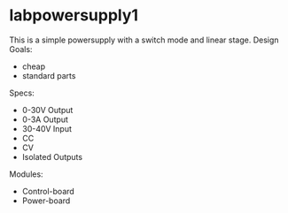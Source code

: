 # labpowersupply1

This is a simple powersupply with a switch mode and linear stage.
Design Goals:

* cheap
* standard parts

Specs:

* 0-30V Output
* 0-3A Output
* 30-40V Input
* CC
* CV
* Isolated Outputs

Modules:

* Control-board
* Power-board



